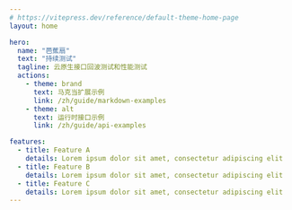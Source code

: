 ```yaml
---
# https://vitepress.dev/reference/default-theme-home-page
layout: home

hero:
  name: "芭蕉扇"
  text: "持续测试"
  tagline: 云原生接口回波测试和性能测试
  actions:
    - theme: brand
      text: 马克当扩展示例
      link: /zh/guide/markdown-examples
    - theme: alt
      text: 运行时接口示例
      link: /zh/guide/api-examples

features:
  - title: Feature A
    details: Lorem ipsum dolor sit amet, consectetur adipiscing elit
  - title: Feature B
    details: Lorem ipsum dolor sit amet, consectetur adipiscing elit
  - title: Feature C
    details: Lorem ipsum dolor sit amet, consectetur adipiscing elit
---
```


